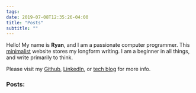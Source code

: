 ```yaml
---
tags:
date: 2019-07-08T12:35:26-04:00
title: "Posts"
subtitle: ""
---
```


Hello! My name is **Ryan**, and I am a passionate computer programmer.
This [minimalist](/posts/digital-minimalism) website stores my longform
writing. I am a beginner in all things, and write primarily to think.

Please visit my [Github](https://github.com/ryanfleck/),
[LinkedIn](https://www.linkedin.com/in/ryan-c-fleck/), or [tech blog](https://ryanfleck.github.io) for more info.

### Posts:
